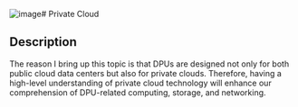 ![image](https://github.com/user-attachments/assets/50ff401b-31c8-40a3-81ba-1989037aafe6)# Private Cloud

## Description
The reason I bring up this topic is that DPUs are designed not only for both public cloud data centers but also for private clouds. Therefore, having a high-level understanding of private cloud technology will enhance our comprehension of DPU-related computing, storage, and networking.
